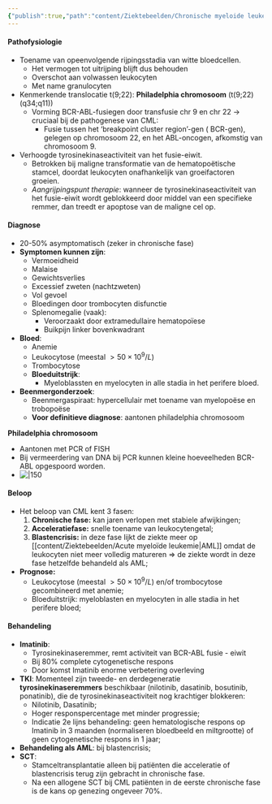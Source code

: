 ```yaml
---
{"publish":true,"path":"content/Ziektebeelden/Chronische myeloide leukemie.md","permalink":"/content/ziektebeelden/chronische-myeloide-leukemie/","title":"Chronische myeloide leukemie","tags":["Oncologie/Hemato-oncologie","Ziektebeeld"]}
---
```



#### Pathofysiologie
- Toename van opeenvolgende rijpingsstadia van witte bloedcellen. 
	- Het vermogen tot uitrijping blijft dus behouden
	- Overschot aan volwassen leukocyten 
	- Met name granulocyten
- Kenmerkende translocatie t(9;22): **Philadelphia chromosoom** (t(9;22) (q34;q11))
	- Vorming BCR-ABL-fusiegen door transfusie chr 9 en chr 22 → cruciaal bij de pathogenese van CML:
		- Fusie tussen het ‘breakpoint cluster region’-gen ( BCR-gen), gelegen op chromosoom 22, en het ABL-oncogen, afkomstig van chromosoom 9.
- Verhoogde tyrosinekinaseactiviteit van het fusie-eiwit.
	- Betrokken bij maligne transformatie van de hematopoëtische stamcel, doordat leukocyten onafhankelijk van groeifactoren groeien. 
	- *Aangrijpingspunt therapie*: wanneer de tyrosinekinaseactiviteit van het fusie-eiwit wordt geblokkeerd door middel van een specifieke remmer, dan treedt er apoptose van de maligne cel op.

#### Diagnose
- 20-50% asymptomatisch (zeker in chronische fase)
- **Symptomen kunnen zijn**:
	- Vermoeidheid
	- Malaise
	- Gewichtsverlies
	- Excessief zweten (nachtzweten)
	- Vol gevoel
	- Bloedingen door trombocyten disfunctie
	- Splenomegalie (vaak):
		- Veroorzaakt door extramedullaire hematopoïese
		- Buikpijn linker bovenkwadrant 
- **Bloed**:
	- Anemie
	- Leukocytose (meestal $>50 \times 10^9/L$)
	- Trombocytose
	- **Bloeduitstrijk**:
		- Myeloblassten en myelocyten in alle stadia in het perifere bloed.
- **Beenmergonderzoek**:
	- Beenmergaspiraat: hypercellulair met toename van myelopoëse en trobopoëse
	- **Voor definitieve diagnose**: aantonen philadelphia chromosoom


**Philadelphia chromosoom**
- Aantonen met PCR of FISH
- Bij vermeerdering van DNA bij PCR kunnen kleine hoeveelheden BCR-ABL opgespoord worden.
- ![|150](https://i.imgur.com/tevpS9E.png)

#### Beloop
- Het beloop van CML kent 3 fasen:
	1. **Chronische fase:** kan jaren verlopen met stabiele afwijkingen;
	2. **Acceleratiefase:** snelle toename van leukocytengetal;
	3. **Blastencrisis:** in deze fase lijkt de ziekte meer op [[content/Ziektebeelden/Acute myeloïde leukemie\|AML]] omdat de leukocyten niet meer volledig matureren => de ziekte wordt in deze fase hetzelfde behandeld als AML;
- **Prognose:**
	- Leukocytose  (meestal $>50 \times 10^9/L$) en/of trombocytose gecombineerd met anemie;
	- Bloeduitstrijk: myeloblasten en myelocyten in alle stadia in het perifere bloed;

#### Behandeling
- **Imatinib**:
	- Tyrosinekinaseremmer, remt activiteit van BCR-ABL fusie - eiwit
	- Bij 80% complete cytogenetische respons
	- Door komst Imatinib enorme verbetering overleving
- **TKI**: Momenteel zijn tweede- en derdegeneratie **tyrosinekinaseremmers** beschikbaar (nilotinib, dasatinib, bosutinib, ponatinib), die de tyrosinekinaseactiviteit nog krachtiger blokkeren:
	- Nilotinib, Dasatinib;
	- Hoger responspercentage met minder progressie;
	- Indicatie 2e lijns behandeling: geen hematologische respons op Imatinib in 3 maanden (normaliseren bloedbeeld en miltgrootte) of geen cytogenetische respons in 1 jaar;
- **Behandeling als AML**: bij blastencrisis;
- **SCT**: 
	- Stamceltransplantatie alleen bij patiënten die acceleratie of blastencrisis terug zijn gebracht in chronische fase. 
	- Na een allogene SCT bij CML patiënten in de eerste chronische fase is de kans op genezing ongeveer 70%. 





